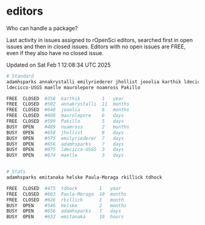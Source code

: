 # editors

Who can handle a package?

Last activity in issues assigned to rOpenSci editors, searched first in open
issues and then in closed issues. Editors with no open issues are FREE, even if
they also have no closed issue.


Updated on Sat Feb 1 12:08:34 UTC 2025

```bash
# Standard
adamhsparks annakrystalli emilyriederer jhollist jooolia karthik ldecicco
ldecicco-USGS maelle maurolepore noamross Pakillo

FREE  CLOSED  #358  karthik        1   year
FREE  CLOSED  #502  annakrystalli  11  months
FREE  CLOSED  #648  jooolia        6   months
FREE  CLOSED  #608  maurolepore    6   days
FREE  CLOSED  #599  Pakillo        5   days
BUSY  OPEN    #489  noamross       2   months
BUSY  OPEN    #658  jhollist       8   days
BUSY  OPEN    #575  emilyriederer  7   days
BUSY  OPEN    #656  adamhsparks    7   days
BUSY  OPEN    #675  ldecicco-USGS  3   days
BUSY  OPEN    #674  maelle         3   days


# Stats
adamhsparks emitanaka helske Paula-Moraga rkillick tdhock

FREE  CLOSED  #475  tdhock        1   year
FREE  CLOSED  #603  Paula-Moraga  10  months
FREE  CLOSED  #626  rkillick      1   month
BUSY  OPEN    #546  helske        2   months
BUSY  OPEN    #656  adamhsparks   7   days
BUSY  OPEN    #632  emitanaka     19  hours
```
